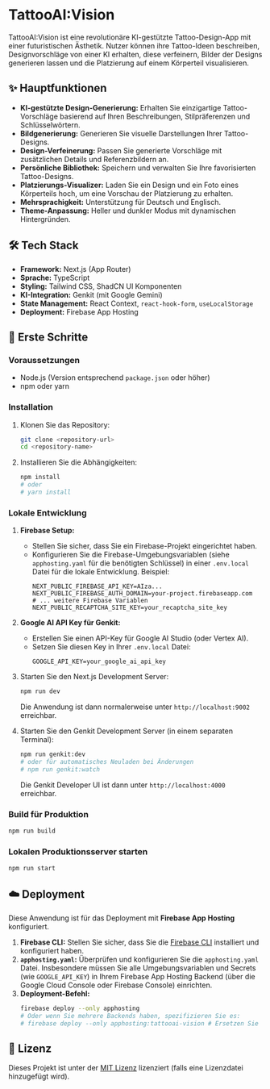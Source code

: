 # TattooAI:Vision

TattooAI:Vision ist eine revolutionäre KI-gestützte Tattoo-Design-App mit einer futuristischen Ästhetik. Nutzer können ihre Tattoo-Ideen beschreiben, Designvorschläge von einer KI erhalten, diese verfeinern, Bilder der Designs generieren lassen und die Platzierung auf einem Körperteil visualisieren.

## ✨ Hauptfunktionen

-   **KI-gestützte Design-Generierung:** Erhalten Sie einzigartige Tattoo-Vorschläge basierend auf Ihren Beschreibungen, Stilpräferenzen und Schlüsselwörtern.
-   **Bildgenerierung:** Generieren Sie visuelle Darstellungen Ihrer Tattoo-Designs.
-   **Design-Verfeinerung:** Passen Sie generierte Vorschläge mit zusätzlichen Details und Referenzbildern an.
-   **Persönliche Bibliothek:** Speichern und verwalten Sie Ihre favorisierten Tattoo-Designs.
-   **Platzierungs-Visualizer:** Laden Sie ein Design und ein Foto eines Körperteils hoch, um eine Vorschau der Platzierung zu erhalten.
-   **Mehrsprachigkeit:** Unterstützung für Deutsch und Englisch.
-   **Theme-Anpassung:** Heller und dunkler Modus mit dynamischen Hintergründen.

## 🛠️ Tech Stack

-   **Framework:** Next.js (App Router)
-   **Sprache:** TypeScript
-   **Styling:** Tailwind CSS, ShadCN UI Komponenten
-   **KI-Integration:** Genkit (mit Google Gemini)
-   **State Management:** React Context, `react-hook-form`, `useLocalStorage`
-   **Deployment:** Firebase App Hosting

## 🚀 Erste Schritte

### Voraussetzungen

-   Node.js (Version entsprechend `package.json` oder höher)
-   npm oder yarn

### Installation

1.  Klonen Sie das Repository:
    ```bash
    git clone <repository-url>
    cd <repository-name>
    ```
2.  Installieren Sie die Abhängigkeiten:
    ```bash
    npm install
    # oder
    # yarn install
    ```

### Lokale Entwicklung

1.  **Firebase Setup:**
    *   Stellen Sie sicher, dass Sie ein Firebase-Projekt eingerichtet haben.
    *   Konfigurieren Sie die Firebase-Umgebungsvariablen (siehe `apphosting.yaml` für die benötigten Schlüssel) in einer `.env.local` Datei für die lokale Entwicklung. Beispiel:
        ```
        NEXT_PUBLIC_FIREBASE_API_KEY=AIza...
        NEXT_PUBLIC_FIREBASE_AUTH_DOMAIN=your-project.firebaseapp.com
        # ... weitere Firebase Variablen
        NEXT_PUBLIC_RECAPTCHA_SITE_KEY=your_recaptcha_site_key
        ```
2.  **Google AI API Key für Genkit:**
    *   Erstellen Sie einen API-Key für Google AI Studio (oder Vertex AI).
    *   Setzen Sie diesen Key in Ihrer `.env.local` Datei:
        ```
        GOOGLE_API_KEY=your_google_ai_api_key
        ```
3.  Starten Sie den Next.js Development Server:
    ```bash
    npm run dev
    ```
    Die Anwendung ist dann normalerweise unter `http://localhost:9002` erreichbar.

4.  Starten Sie den Genkit Development Server (in einem separaten Terminal):
    ```bash
    npm run genkit:dev
    # oder für automatisches Neuladen bei Änderungen
    # npm run genkit:watch
    ```
    Die Genkit Developer UI ist dann unter `http://localhost:4000` erreichbar.

### Build für Produktion

```bash
npm run build
```

### Lokalen Produktionsserver starten

```bash
npm run start
```

## ☁️ Deployment

Diese Anwendung ist für das Deployment mit **Firebase App Hosting** konfiguriert.

1.  **Firebase CLI:** Stellen Sie sicher, dass Sie die [Firebase CLI](https://firebase.google.com/docs/cli) installiert und konfiguriert haben.
2.  **`apphosting.yaml`:** Überprüfen und konfigurieren Sie die `apphosting.yaml` Datei. Insbesondere müssen Sie alle Umgebungsvariablen und Secrets (wie `GOOGLE_API_KEY`) in Ihrem Firebase App Hosting Backend (über die Google Cloud Console oder Firebase Console) einrichten.
3.  **Deployment-Befehl:**
    ```bash
    firebase deploy --only apphosting
    # Oder wenn Sie mehrere Backends haben, spezifizieren Sie es:
    # firebase deploy --only apphosting:tattooai-vision # Ersetzen Sie tattooai-vision mit Ihrer Backend-ID
    ```

## 📄 Lizenz

Dieses Projekt ist unter der [MIT Lizenz](LICENSE.md) lizenziert (falls eine Lizenzdatei hinzugefügt wird).
```